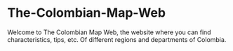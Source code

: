 # The-Colombian-Map-Web
Welcome to The Colombian Map Web, the website where you can find characteristics, tips, etc. Of different regions and departments of Colombia.
